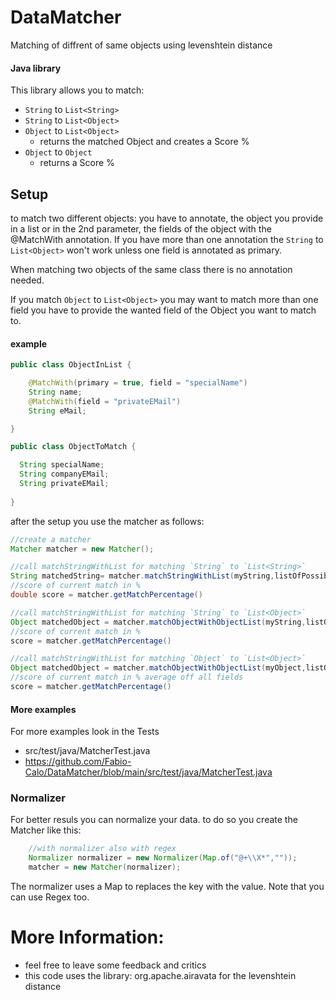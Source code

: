 # DataMatcher
 Matching of diffrent of same objects using levenshtein distance
#### Java library
This library allows you to match:

- `String` to `List<String>`
- `String` to `List<Object>`
- `Object` to `List<Object>`
   + returns the matched Object
   and creates a Score %
- `Object` to `Object`
  + returns a Score %

## Setup

to match two different objects:
you have to annotate, the object you provide in a list or in the 2nd parameter, the fields of the object with the @MatchWith annotation.
If you have more than one annotation the `String` to `List<Object>` won't work unless one field is annotated as primary.

When matching two objects of the same class there is no annotation needed.

If you match `Object` to `List<Object>` you may want to match more than one field you have to provide the wanted field of the Object you want to match to.

#### example
```java 
public class ObjectInList {

    @MatchWith(primary = true, field = "specialName")
    String name;
    @MatchWith(field = "privateEMail")
    String eMail;

}

public class ObjectToMatch {

  String specialName;
  String companyEMail;
  String privateEMail;
 
}
```

after the setup you use the matcher as follows:

```java
//create a matcher
Matcher matcher = new Matcher();

//call matchStringWithList for matching `String` to `List<String>`
String matchedString= matcher.matchStringWithList(myString,listOfPossibleStrings);
//score of current match in %
double score = matcher.getMatchPercentage()

//call matchStringWithList for matching `String` to `List<Object>`
Object matchedObject = matcher.matchObjectWithObjectList(myString,listOfPossibleObjects);
//score of current match in %
score = matcher.getMatchPercentage()

//call matchStringWithList for matching `Object` to `List<Object>`
Object matchedObject = matcher.matchObjectWithObjectList(myObject,listOfPossibleObjects);
//score of current match in % average off all fields
score = matcher.getMatchPercentage()
```
#### More examples
For more examples look in the Tests 
+ src/test/java/MatcherTest.java
+ https://github.com/Fabio-Calo/DataMatcher/blob/main/src/test/java/MatcherTest.java

### Normalizer
For better resuls you can normalize your data. to do so you create the Matcher like this:
```java
    //with normalizer also with regex
    Normalizer normalizer = new Normalizer(Map.of("@+\\X*",""));
    matcher = new Matcher(normalizer);
```
The normalizer uses a Map to replaces the key with the value. Note that you can use Regex too. 

# More Information:
+ feel free to leave some feedback and critics
+ this code uses the library: 
org.apache.airavata for the levenshtein distance
   
